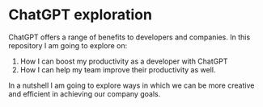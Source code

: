 # ChatGPT exploration

ChatGPT offers a range of benefits to developers and companies. In this repository I am going to explore on:  
1. How I can boost my productivity as a developer with ChatGPT
2. How I can help my team improve their productivity as well.


In a nutshell I am going to explore ways in which we can be more creative and efficient in achieving our company goals.


